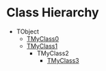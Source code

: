 # Class Hierarchy

   - TObject
      - [TMyClass0](ok_external_class_hierarchy.TMyClass0.md)
      - [TMyClass1](ok_external_class_hierarchy.TMyClass1.md)
         - TMyClass2
            - [TMyClass3](ok_external_class_hierarchy.TMyClass3.md)

